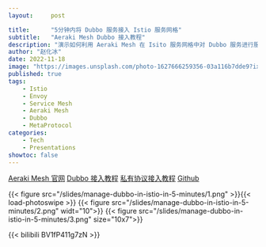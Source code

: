 ```yaml
---
layout:     post

title:      "5分钟内将 Dubbo 服务接入 Istio 服务网格"
subtitle:   "Aeraki Mesh Dubbo 接入教程"
description: "演示如何利用 Aeraki Mesh 在 Isito 服务网格中对 Dubbo 服务进行服务治理：七层负载均衡、动态路由、本地/全局限流、零代码侵入调用跟踪、查看调用指标等。"
author: "赵化冰"
date: 2022-11-18
image: "https://images.unsplash.com/photo-1627666259356-03a116b7dde9?ixlib=rb-1.2.1&ixid=MnwxMjA3fDB8MHxwaG90by1wYWdlfHx8fGVufDB8fHx8&auto=format&fit=crop&w=1740&q=80"
published: true
tags:
    - Istio
    - Envoy
    - Service Mesh
    - Aeraki Mesh
    - Dubbo
    - MetaProtocol
categories: 
    - Tech
    - Presentations
showtoc: false
---
```

[Aeraki Mesh 官网](https://aeraki.net)
[Dubbo 接入教程](https://zhaohuabing.com/zh/docs/v1.x/tutorials/dubbo)
[私有协议接入教程](https://www.aeraki.net/zh/docs/v1.x/tutorials/implement-a-custom-protocol)
[Github](https://github.com/aeraki-mesh)

{{< figure src="/slides/manage-dubbo-in-istio-in-5-minutes/1.png" >}}{{< load-photoswipe >}}
{{< figure src="/slides/manage-dubbo-in-istio-in-5-minutes/2.png" widt="10">}}
{{< figure src="/slides/manage-dubbo-in-istio-in-5-minutes/3.png" size="10x7">}}

{{< bilibili BV1fP411g7zN >}}









